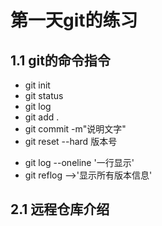 # 第一天git的练习
## 1.1 git的命令指令
* git init 
* git status
* git log
* git add . 
* git commit -m"说明文字"
* git reset --hard 版本号
+ git log --oneline '一行显示'
+ git reflog -->'显示所有版本信息'
## 2.1 远程仓库介绍
